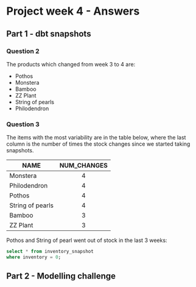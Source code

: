 # Project week 4 - Answers

## Part 1 - dbt snapshots
### Question 2
The products which changed from week 3 to 4 are:
- Pothos
- Monstera
- Bamboo
- ZZ Plant
- String of pearls
- Philodendron

### Question 3
The items with the most variability are in the table below, where the last column is the number of times the stock changes since we started taking snapshots.

| NAME             | NUM_CHANGES |
|------------------|:-----------:|
| Monstera         |      4      |
| Philodendron     |      4      |
| Pothos           |      4      |
| String of pearls |      4      |
| Bamboo           |      3      |
| ZZ Plant         |      3      |

Pothos and String of pearl went out of stock in the last 3 weeks:
```SQL
select * from inventory_snapshot
where inventory = 0;
```

## Part 2 - Modelling challenge
